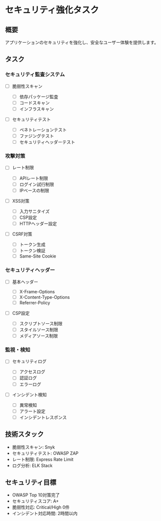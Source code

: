 # セキュリティ強化タスク

## 概要

アプリケーションのセキュリティを強化し、安全なユーザー体験を提供します。

## タスク

### セキュリティ監査システム

- [ ] 脆弱性スキャン

  - [ ] 依存パッケージ監査
  - [ ] コードスキャン
  - [ ] インフラスキャン

- [ ] セキュリティテスト
  - [ ] ペネトレーションテスト
  - [ ] ファジングテスト
  - [ ] セキュリティヘッダーテスト

### 攻撃対策

- [ ] レート制限

  - [ ] APIレート制限
  - [ ] ログイン試行制限
  - [ ] IPベースの制限

- [ ] XSS対策

  - [ ] 入力サニタイズ
  - [ ] CSP設定
  - [ ] HTTPヘッダー設定

- [ ] CSRF対策
  - [ ] トークン生成
  - [ ] トークン検証
  - [ ] Same-Site Cookie

### セキュリティヘッダー

- [ ] 基本ヘッダー

  - [ ] X-Frame-Options
  - [ ] X-Content-Type-Options
  - [ ] Referrer-Policy

- [ ] CSP設定
  - [ ] スクリプトソース制限
  - [ ] スタイルソース制限
  - [ ] メディアソース制限

### 監視・検知

- [ ] セキュリティログ

  - [ ] アクセスログ
  - [ ] 認証ログ
  - [ ] エラーログ

- [ ] インシデント検知
  - [ ] 異常検知
  - [ ] アラート設定
  - [ ] インシデントレスポンス

## 技術スタック

- 脆弱性スキャン: Snyk
- セキュリティテスト: OWASP ZAP
- レート制限: Express Rate Limit
- ログ分析: ELK Stack

## セキュリティ目標

- OWASP Top 10対策完了
- セキュリティスコア: A+
- 脆弱性対応: Critical/High 0件
- インシデント対応時間: 2時間以内
